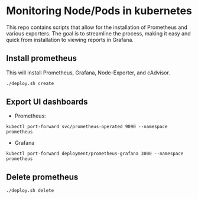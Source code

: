 
# Monitoring Node/Pods in kubernetes

This repo contains scripts that allow for the installation of Prometheus and various exporters. The goal is to streamline the process, making it easy and quick from installation to viewing reports in Grafana.

## Install prometheus

This will install Prometheus, Grafana, Node-Exporter, and cAdvisor.

```sh
./deploy.sh create
```
## Export UI dashboards 

- Prometheus:

`kubectl port-forward svc/prometheus-operated 9090 --namespace prometheus`

- Grafana

`kubectl port-forward deployment/prometheus-grafana 3000 --namespace prometheus`


## Delete prometheus

```sh
./deploy.sh delete
```

